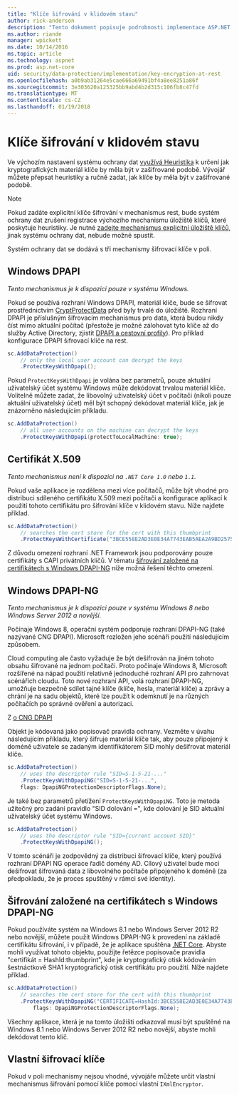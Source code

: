 ```yaml
---
title: "Klíče šifrování v klidovém stavu"
author: rick-anderson
description: "Tento dokument popisuje podrobnosti implementace ASP.NET Core data protection klíče šifrování v klidovém stavu."
ms.author: riande
manager: wpickett
ms.date: 10/14/2016
ms.topic: article
ms.technology: aspnet
ms.prod: asp.net-core
uid: security/data-protection/implementation/key-encryption-at-rest
ms.openlocfilehash: a0b9ab31264e5cae666a69491bf4a8ee8251a86f
ms.sourcegitcommit: 3e303620a125325bb9abd4b2d315c106fb8c47fd
ms.translationtype: MT
ms.contentlocale: cs-CZ
ms.lasthandoff: 01/19/2018
---
```

# <a name="key-encryption-at-rest"></a>Klíče šifrování v klidovém stavu

<a name="data-protection-implementation-key-encryption-at-rest"></a>

Ve výchozím nastavení systému ochrany dat [využívá Heuristika](xref:security/data-protection/configuration/default-settings) k určení jak kryptografických materiál klíče by měla být v zašifrované podobě. Vývojář můžete přepsat heuristiky a ručně zadat, jak klíče by měla být v zašifrované podobě.

> [!NOTE]
> Pokud zadáte explicitní klíče šifrování v mechanismus rest, bude systém ochrany dat zrušení registrace výchozího mechanismu úložiště klíčů, které poskytuje heuristiky. Je nutné [zadejte mechanismus explicitní úložiště klíčů](key-storage-providers.md#data-protection-implementation-key-storage-providers), jinak systému ochrany dat, nebude možné spustit.

<a name="data-protection-implementation-key-encryption-at-rest-providers"></a>

Systém ochrany dat se dodává s tři mechanismy šifrovací klíče v poli.

## <a name="windows-dpapi"></a>Windows DPAPI

*Tento mechanismus je k dispozici pouze v systému Windows.*

Pokud se používá rozhraní Windows DPAPI, materiál klíče, bude se šifrovat prostřednictvím [CryptProtectData](https://msdn.microsoft.com/library/windows/desktop/aa380261(v=vs.85).aspx) před byly trvalé do úložiště. Rozhraní DPAPI je příslušným šifrovacím mechanismus pro data, která budou nikdy číst mimo aktuální počítač (přestože je možné zálohovat tyto klíče až do služby Active Directory, zjistit [DPAPI a cestovní profily](https://support.microsoft.com/kb/309408/#6)). Pro příklad konfigurace DPAPI šifrovací klíče na rest.

```csharp
sc.AddDataProtection()
    // only the local user account can decrypt the keys
    .ProtectKeysWithDpapi();
```

Pokud `ProtectKeysWithDpapi` je volána bez parametrů, pouze aktuální uživatelský účet systému Windows může dekódovat trvalou materiál klíče. Volitelně můžete zadat, že libovolný uživatelský účet v počítači (nikoli pouze aktuální uživatelský účet) měl být schopný dekódovat materiál klíče, jak je znázorněno následujícím příkladu.

```csharp
sc.AddDataProtection()
    // all user accounts on the machine can decrypt the keys
    .ProtectKeysWithDpapi(protectToLocalMachine: true);
```

## <a name="x509-certificate"></a>Certifikát X.509

*Tento mechanismus není k dispozici na `.NET Core 1.0` nebo `1.1`.*

Pokud vaše aplikace je rozdělena mezi více počítačů, může být vhodné pro distribuci sdíleného certifikátu X.509 mezi počítači a konfigurace aplikací k použití tohoto certifikátu pro šifrování klíče v klidovém stavu. Níže najdete příklad.

```csharp
sc.AddDataProtection()
    // searches the cert store for the cert with this thumbprint
    .ProtectKeysWithCertificate("3BCE558E2AD3E0E34A7743EAB5AEA2A9BD2575A0");
```

Z důvodu omezení rozhraní .NET Framework jsou podporovány pouze certifikáty s CAPI privátních klíčů. V tématu [šifrování založené na certifikátech s Windows DPAPI-NG](#data-protection-implementation-key-encryption-at-rest-dpapi-ng) níže možná řešení těchto omezení.

<a name="data-protection-implementation-key-encryption-at-rest-dpapi-ng"></a>

## <a name="windows-dpapi-ng"></a>Windows DPAPI-NG

*Tento mechanismus je k dispozici pouze v systému Windows 8 nebo Windows Server 2012 a novější.*

Počínaje Windows 8, operační systém podporuje rozhraní DPAPI-NG (také nazývané CNG DPAPI). Microsoft rozložen jeho scénáři použití následujícím způsobem.

   Cloud computing ale často vyžaduje že být dešifrován na jiném tohoto obsahu šifrované na jednom počítači. Proto počínaje Windows 8, Microsoft rozšířené na nápad použití relativně jednoduché rozhraní API pro zahrnovat scénářích cloudu. Toto nové rozhraní API, volá rozhraní DPAPI-NG, umožňuje bezpečně sdílet tajné klíče (klíče, hesla, materiál klíče) a zprávy a chrání je na sadu objektů, které lze použít k odemknutí je na různých počítačích po správné ověření a autorizaci.

   Z [o CNG DPAPI](https://msdn.microsoft.com/library/windows/desktop/hh706794(v=vs.85).aspx)

Objekt je kódovaná jako popisovač pravidla ochrany. Vezměte v úvahu následujícím příkladu, který šifruje materiál klíče tak, aby pouze připojený k doméně uživatele se zadaným identifikátorem SID mohly dešifrovat materiál klíče.

```csharp
sc.AddDataProtection()
    // uses the descriptor rule "SID=S-1-5-21-..."
    .ProtectKeysWithDpapiNG("SID=S-1-5-21-...",
    flags: DpapiNGProtectionDescriptorFlags.None);
```

Je také bez parametrů přetížení `ProtectKeysWithDpapiNG`. Toto je metoda užitečný pro zadání pravidlo "SID dolování =", kde dolování je SID aktuální uživatelský účet systému Windows.

```csharp
sc.AddDataProtection()
    // uses the descriptor rule "SID={current account SID}"
    .ProtectKeysWithDpapiNG();
```

V tomto scénáři je zodpovědný za distribuci šifrovací klíče, který používá rozhraní DPAPI NG operace řadič domény AD. Cílový uživatel bude moci dešifrovat šifrovaná data z libovolného počítače připojeného k doméně (za předpokladu, že je proces spuštěný v rámci své identity).

## <a name="certificate-based-encryption-with-windows-dpapi-ng"></a>Šifrování založené na certifikátech s Windows DPAPI-NG

Pokud používáte systém na Windows 8.1 nebo Windows Server 2012 R2 nebo novější, můžete použít Windows DPAPI-NG k provedení na základě certifikátu šifrování, i v případě, že je aplikace spuštěna [.NET Core](https://www.microsoft.com/net/core). Abyste mohli využívat tohoto objektu, použijte řetězce popisovače pravidla "certifikát = HashId:thumbprint", kde je kryptografický otisk kódováním šestnáctkově SHA1 kryptografický otisk certifikátu pro použití. Níže najdete příklad.

```csharp
sc.AddDataProtection()
    // searches the cert store for the cert with this thumbprint
    .ProtectKeysWithDpapiNG("CERTIFICATE=HashId:3BCE558E2AD3E0E34A7743EAB5AEA2A9BD2575A0",
        flags: DpapiNGProtectionDescriptorFlags.None);
```

Všechny aplikace, která je na tomto úložišti odkazoval musí být spuštěné na Windows 8.1 nebo Windows Server 2012 R2 nebo novější, abyste mohli dekódovat tento klíč.

## <a name="custom-key-encryption"></a>Vlastní šifrovací klíče

Pokud v poli mechanismy nejsou vhodné, vývojáře můžete určit vlastní mechanismus šifrování pomocí klíče pomocí vlastní `IXmlEncryptor`.
